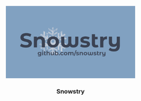 <div align="center">
   <a href="https://github.com/snowstry/snowstry">
    <img src="../Snowstry-banner.png" alt="Logo" width="70%">
   </a>

   <h3 align="center">Snowstry</h3>
</div>
